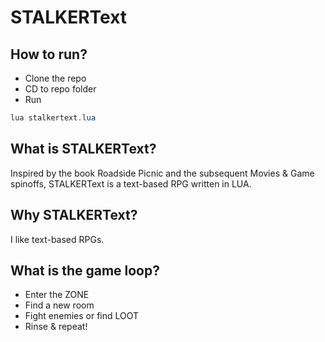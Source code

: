 # STALKERText

## How to run?

- Clone the repo
- CD to repo folder
- Run
```powershell
lua stalkertext.lua
```

## What is STALKERText?

Inspired by the book Roadside Picnic and the subsequent Movies & Game spinoffs, STALKERText is a text-based RPG written in LUA.

## Why STALKERText?

I like text-based RPGs.

## What is the game loop?

- Enter the ZONE
- Find a new room
- Fight enemies or find LOOT
- Rinse & repeat!
